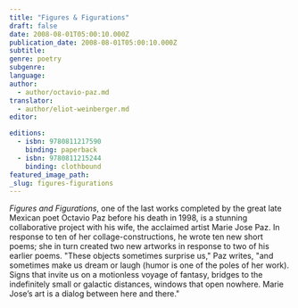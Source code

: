```yaml
---
title: "Figures & Figurations"
draft: false
date: 2008-08-01T05:00:10.000Z
publication_date: 2008-08-01T05:00:10.000Z
subtitle:
genre: poetry
subgenre:
language:
author:
  - author/octavio-paz.md
translator:
  - author/eliot-weinberger.md
editor:

editions:
  - isbn: 9780811217590
    binding: paperback
  - isbn: 9780811215244
    binding: clothbound
featured_image_path:
_slug: figures-figurations
---
```


_Figures and Figurations_, one of the last works completed by the great late Mexican poet Octavio Paz before his death in 1998, is a stunning collaborative project with his wife, the acclaimed artist Marie Jose Paz. In response to ten of her collage-constructions, he wrote ten new short poems; she in turn created two new artworks in response to two of his earlier poems. "These objects sometimes surprise us," Paz writes, "and sometimes make us dream or laugh (humor is one of the poles of her work). Signs that invite us on a motionless voyage of fantasy, bridges to the indefinitely small or galactic distances, windows that open nowhere. Marie Jose’s art is a dialog between here and there."

